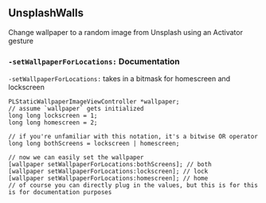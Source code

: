 ## UnsplashWalls

Change wallpaper to a random image from Unsplash using an Activator gesture

### `-setWallpaperForLocations:` Documentation

`-setWallpaperForLocations:` takes in a bitmask for homescreen and lockscreen

```obj-c
PLStaticWallpaperImageViewController *wallpaper; 
// assume `wallpaper` gets initialized
long long lockscreen = 1;
long long homescreen = 2;

// if you're unfamiliar with this notation, it's a bitwise OR operator
long long bothScreens = lockscreen | homescreen;

// now we can easily set the wallpaper
[wallpaper setWallpaperForLocations:bothScreens]; // both
[wallpaper setWallpaperForLocations:lockscreen]; // lock
[wallpaper setWallpaperForLocations:homescreen]; // home
// of course you can directly plug in the values, but this is for this is for documentation purposes
```
